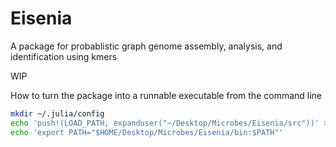 # Eisenia

A package for probablistic graph genome assembly, analysis, and identification using kmers

WIP

How to turn the package into a runnable executable from the command line
```bash
mkdir ~/.julia/config
echo 'push!(LOAD_PATH, expanduser("~/Desktop/Microbes/Eisenia/src"))' > ~/.julia/config/startup.jl
echo 'export PATH="$HOME/Desktop/Microbes/Eisenia/bin:$PATH"'
```
